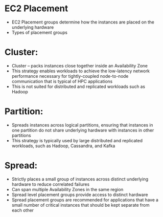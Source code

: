 
# EC2 Placement
- EC2 Placement groups determine how the instances are placed on the underlying hardware
- Types of placement groups
# Cluster:
- Cluster – packs instances close together inside an Availability Zone
- This strategy enables workloads to achieve the low-latency network performance necessary for tightly-coupled node-to-node 
  communication that is typical of HPC applications
- This is not suited for distributed and replicated workloads such as Hadoop
# Partition: 
- Spreads instances across logical partitions, ensuring that instances in one partition do not share underlying hardware 
  with instances in other partitions
- This strategy is typically used by large distributed and replicated workloads, such as Hadoop, Cassandra, and Kafka
# Spread: 
- Strictly places a small group of instances across distinct underlying hardware to reduce correlated failures
- Can span multiple Availability Zones in the same region
- Spread level placement groups provide access to distinct hardware
- Spread placement groups are recommended for applications that have a small number of critical instances that should 
  be kept separate from each other